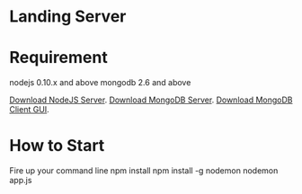 Landing Server
==================

Requirement
============
nodejs 0.10.x and above
mongodb 2.6 and above

[Download NodeJS Server](http://nodejs.org/).
[Download MongoDB Server](http://www.mongodb.org/).
[Download MongoDB Client GUI](http://robomongo.org/).


How to Start
=============
Fire up your command line
npm install
npm install -g nodemon
nodemon app.js